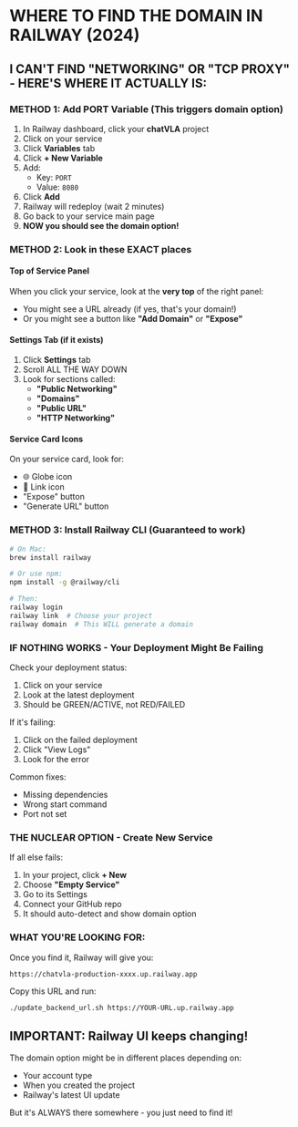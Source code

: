 # WHERE TO FIND THE DOMAIN IN RAILWAY (2024)

## I CAN'T FIND "NETWORKING" OR "TCP PROXY" - HERE'S WHERE IT ACTUALLY IS:

### METHOD 1: Add PORT Variable (This triggers domain option)
1. In Railway dashboard, click your **chatVLA** project
2. Click on your service
3. Click **Variables** tab
4. Click **+ New Variable**
5. Add:
   - Key: `PORT`
   - Value: `8080`
6. Click **Add**
7. Railway will redeploy (wait 2 minutes)
8. Go back to your service main page
9. **NOW you should see the domain option!**

### METHOD 2: Look in these EXACT places

#### Top of Service Panel
When you click your service, look at the **very top** of the right panel:
- You might see a URL already (if yes, that's your domain!)
- Or you might see a button like **"Add Domain"** or **"Expose"**

#### Settings Tab (if it exists)
1. Click **Settings** tab
2. Scroll ALL THE WAY DOWN
3. Look for sections called:
   - **"Public Networking"**
   - **"Domains"**
   - **"Public URL"**
   - **"HTTP Networking"**

#### Service Card Icons
On your service card, look for:
- 🌐 Globe icon
- 🔗 Link icon
- "Expose" button
- "Generate URL" button

### METHOD 3: Install Railway CLI (Guaranteed to work)
```bash
# On Mac:
brew install railway

# Or use npm:
npm install -g @railway/cli

# Then:
railway login
railway link  # Choose your project
railway domain  # This WILL generate a domain
```

### IF NOTHING WORKS - Your Deployment Might Be Failing

Check your deployment status:
1. Click on your service
2. Look at the latest deployment
3. Should be GREEN/ACTIVE, not RED/FAILED

If it's failing:
1. Click on the failed deployment
2. Click "View Logs"
3. Look for the error

Common fixes:
- Missing dependencies
- Wrong start command
- Port not set

### THE NUCLEAR OPTION - Create New Service
If all else fails:
1. In your project, click **+ New**
2. Choose **"Empty Service"**
3. Go to its Settings
4. Connect your GitHub repo
5. It should auto-detect and show domain option

### WHAT YOU'RE LOOKING FOR:
Once you find it, Railway will give you:
```
https://chatvla-production-xxxx.up.railway.app
```

Copy this URL and run:
```bash
./update_backend_url.sh https://YOUR-URL.up.railway.app
```

## IMPORTANT: Railway UI keeps changing!
The domain option might be in different places depending on:
- Your account type
- When you created the project
- Railway's latest UI update

But it's ALWAYS there somewhere - you just need to find it!